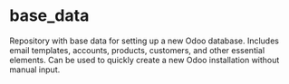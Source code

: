 # base_data
Repository with base data for setting up a new Odoo database. Includes email templates, accounts, products, customers, and other essential elements. Can be used to quickly create a new Odoo installation without manual input.
